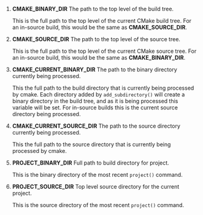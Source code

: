  1. **CMAKE_BINARY_DIR**
	The path to the top level of the build tree.
	
	This is the full path to the top level of the current CMake build tree. For an in-source build, this would be the same as **CMAKE_SOURCE_DIR**.
	
2. **CMAKE_SOURCE_DIR**
	The path to the top level of the source tree.
	
	This is the full path to the top level of the current CMake source tree. For an in-source build, this would be the same as **CMAKE_BINARY_DIR**.
	
3. **CMAKE_CURRENT_BINARY_DIR**
	The path to the binary directory currently being processed.
	
	This the full path to the build directory that is currently being processed by cmake. Each directory added by `add_subdirectory()` will create a binary directory in the build tree, and as it is being processed this variable will be set. For in-source builds this is the current source directory being processed.
	
4. **CMAKE_CURRENT_SOURCE_DIR**
	The path to the source directory currently being processed.
	
	This the full path to the source directory that is currently being processed by cmake.
	
5. **PROJECT_BINARY_DIR**
	Full path to build directory for project.
	
	This is the binary directory of the most recent `project()` command.
	
6. **PROJECT_SOURCE_DIR**
	Top level source directory for the current project.
	
	This is the source directory of the most recent `project()` command.
<!--stackedit_data:
eyJoaXN0b3J5IjpbOTEyNDk5MzQxXX0=
-->
